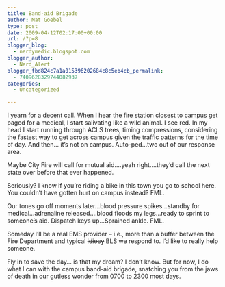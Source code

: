 ```yaml
---
title: Band-aid Brigade
author: Mat Goebel
type: post
date: 2009-04-12T02:17:00+00:00
url: /?p=8
blogger_blog:
  - nerdymedic.blogspot.com
blogger_author:
  - Nerd_Alert
blogger_fbd824c7a1a015396202684c8c5eb4cb_permalink:
  - 7409628329744082937
categories:
  - Uncategorized

---
```

I yearn for a decent call. When I hear the fire station closest to campus get paged for a medical, I start salivating like a wild animal. I see red. In my head I start running through ACLS trees, timing compressions, considering the fastest way to get across campus given the traffic patterns for the time of day. And then&#8230; it&#8217;s not on campus. Auto-ped&#8230;two out of our response area.

Maybe City Fire will call for mutual aid&#8230;.yeah right&#8230;.they&#8217;d call the next state over before that ever happened.

Seriously? I know if you&#8217;re riding a bike in this town you go to school here. You couldn&#8217;t have gotten hurt on campus instead? FML.

Our tones go off moments later&#8230;blood pressure spikes&#8230;standby for medical&#8230;adrenaline released&#8230;.blood floods my legs&#8230;ready to sprint to someone&#8217;s aid. Dispatch keys up&#8230;Sprained ankle. FML.

Someday I&#8217;ll be a real EMS provider &#8211; i.e., more than a buffer between the Fire Department and typical <s>idiocy</s> BLS we respond to. I&#8217;d like to really help someone.

Fly in to save the day&#8230; is that my dream? I don&#8217;t know. But for now, I do what I can with the campus band-aid brigade, snatching you from the jaws of death in our gutless wonder from 0700 to 2300 most days.

<div class="blogger-post-footer">
  <img alt="" width="1" height="1" />
</div>